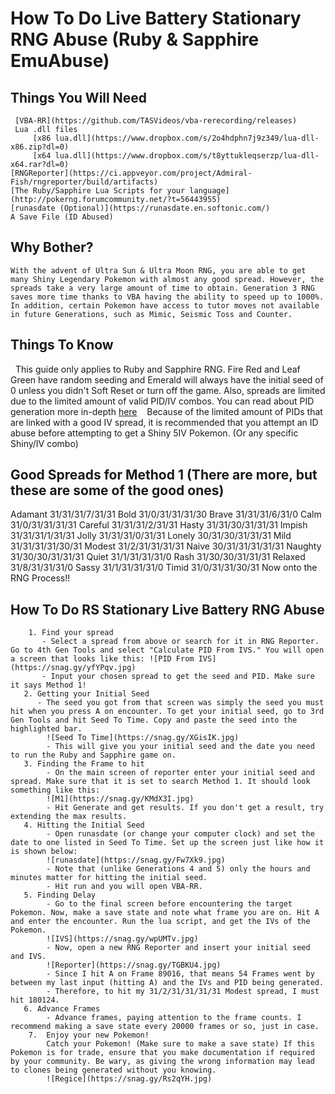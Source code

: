 # How To Do Live Battery Stationary RNG Abuse (Ruby & Sapphire EmuAbuse)

## Things You Will Need 
     [VBA-RR](https://github.com/TASVideos/vba-rerecording/releases)
     Lua .dll files
         [x86 lua.dll](https://www.dropbox.com/s/2o4hdphn7j9z349/lua-dll-x86.zip?dl=0)
         [x64 lua.dll](https://www.dropbox.com/s/t8yttukleqserzp/lua-dll-x64.rar?dl=0)
    [RNGReporter](https://ci.appveyor.com/project/Admiral-Fish/rngreporter/build/artifacts)
    [The Ruby/Sapphire Lua Scripts for your language](http://pokerng.forumcommunity.net/?t=56443955)
    [runasdate (Optional)](https://runasdate.en.softonic.com/)
    A Save File (ID Abused)

## Why Bother?
    With the advent of Ultra Sun & Ultra Moon RNG, you are able to get many Shiny Legendary Pokemon with almost any good spread. However, the spreads take a very large amount of time to obtain. Generation 3 RNG saves more time thanks to VBA having the ability to speed up to 1000%. 
    In addition, certain Pokemon have access to tutor moves not available in future Generations, such as Mimic, Seismic Toss and Counter.

## Things To Know
    This guide only applies to Ruby and Sapphire RNG. Fire Red and Leaf Green have random seeding and Emerald will always have the initial seed of 0 unless you didn't Soft Reset or turn off the game. Also, spreads are limited due to the limited amount of valid PID/IV combos. You can read about PID generation more in-depth [here](https://www.smogon.com/ingame/rng/pid_iv_creation)
    Because of the limited amount of PIDs that are linked with a good IV spread, it is recommended that you attempt an ID abuse before attempting to get a Shiny 5IV Pokemon. (Or any specific Shiny/IV combo)

## Good Spreads for Method 1 (There are more, but these are some of the good ones)
Adamant 31/31/31/7/31/31
Bold 31/0/31/31/31/30
Brave 31/31/31/6/31/0
Calm 31/0/31/31/31/31
Careful 31/31/31/2/31/31
Hasty 31/31/30/31/31/31
Impish 31/31/31/1/31/31
Jolly 31/31/31/0/31/31
Lonely 30/31/30/31/31/31
Mild 31/31/31/31/30/31
Modest 31/2/31/31/31/31
Naive 30/31/31/31/31/31
Naughty 31/30/30/31/31/31 
Quiet 31/1/31/31/31/0
Rash 31/30/30/31/31/31
Relaxed 31/8/31/31/31/0
Sassy 31/1/31/31/31/0
Timid 31/0/31/31/30/31
Now onto the RNG Process!!

## How To Do RS Stationary Live Battery RNG Abuse
        1. Find your spread
           - Select a spread from above or search for it in RNG Reporter. Go to 4th Gen Tools and select "Calculate PID From IVS." You will open a screen that looks like this: ![PID From IVS](https://snag.gy/yfYPqv.jpg)
           - Input your chosen spread to get the seed and PID. Make sure it says Method 1!
       2. Getting your Initial Seed
          - The seed you got from that screen was simply the seed you must hit when you press A on encounter. To get your initial seed, go to 3rd Gen Tools and hit Seed To Time. Copy and paste the seed into the highlighted bar. 
            ![Seed To Time](https://snag.gy/XGisIK.jpg)
            - This will give you your initial seed and the date you need to run the Ruby and Sapphire game on.
       3. Finding the Frame to hit
            - On the main screen of reporter enter your initial seed and spread. Make sure that it is set to search Method 1. It should look something like this:
            ![M1](https://snag.gy/KMdX3I.jpg)
            - Hit Generate and get results. If you don't get a result, try extending the max results.
       4. Hitting the Initial Seed
            - Open runasdate (or change your computer clock) and set the date to one listed in Seed To Time. Set up the screen just like how it is shown below: 
            ![runasdate](https://snag.gy/Fw7Xk9.jpg)
            - Note that (unlike Generations 4 and 5) only the hours and minutes matter for hitting the initial seed.
            - Hit run and you will open VBA-RR.
       5. Finding Delay
            - Go to the final screen before encountering the target Pokemon. Now, make a save state and note what frame you are on. Hit A and enter the encounter. Run the lua script, and get the IVs of the Pokemon. 
            ![IVS](https://snag.gy/wpUMTv.jpg)
            - Now, open a new RNG Reporter and insert your initial seed and IVS. 
            ![Reporter](https://snag.gy/TGBKU4.jpg)
            - Since I hit A on Frame 89016, that means 54 Frames went by between my last input (hitting A) and the IVs and PID being generated. 
            - Therefore, to hit my 31/2/31/31/31/31 Modest spread, I must hit 180124.
       6. Advance Frames
            - Advance frames, paying attention to the frame counts. I recommend making a save state every 20000 frames or so, just in case. 
        7.  Enjoy your new Pokemon!
            Catch your Pokemon! (Make sure to make a save state) If this Pokemon is for trade, ensure that you make documentation if required by your community. Be wary, as giving the wrong information may lead to clones being generated without you knowing.
            ![Regice](https://snag.gy/Rs2qYH.jpg)
